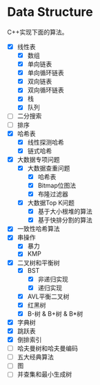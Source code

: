 # Data Structure

C++实现下面的算法。

- [x] 线性表
    - [x] 数组
    - [x] 单向链表
    - [x] 单向循环链表
    - [x] 双向链表
    - [x] 双向循环链表
    - [x] 栈
    - [x] 队列
- [ ] 二分搜索
- [ ] 排序
- [x] 哈希表
    - [x] 线性探测哈希
    - [x] 链式哈希
- [x] 大数据专项问题
    - [x] 大数据查重问题
        - [x] 哈希表
        - [x] Bitmap位图法
        - [x] 布隆过滤器
    - [x] 大数据Top K问题
        - [x] 基于大小根堆的算法
        - [x] 基于快排分割的算法
- [x] 一致性哈希算法
- [x] 串操作
    - [x] 暴力
    - [x] KMP
- [x] 二叉树和平衡树
    - [x] BST
        - [x] 非递归实现
        - [x] 递归实现
    - [x] AVL平衡二叉树
    - [x] 红黑树
    - [x] B-树 & B+树 & B*树
- [x] 字典树
- [x] 跳跃表
- [x] 倒排索引
- [ ] 哈夫曼树和哈夫曼编码
- [ ] 五大经典算法
- [ ] 图
- [ ] 并查集和最小生成树